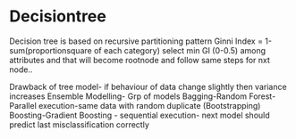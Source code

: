 # Decisiontree
Decision tree is based on recursive partitioning pattern
Ginni Index = 1-sum(proportionsquare of each category)
select min GI (0-0.5) among attributes and that will become rootnode and follow same steps for nxt node..

Drawback of tree model- if behaviour of data change slightly then variance increases
Ensemble Modelling- Grp of models
Bagging-Random Forest- Parallel execution-same data with random duplicate (Bootstrapping)
Boosting-Gradient Boosting - sequential execution- next model should predict last misclassification correctly
